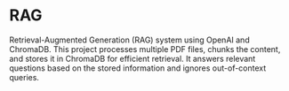 # RAG
Retrieval-Augmented Generation (RAG) system using OpenAI and ChromaDB. This project processes multiple PDF files, chunks the content, and stores it in ChromaDB for efficient retrieval. It answers relevant questions based on the stored information and ignores out-of-context queries.
